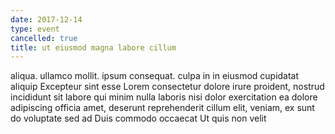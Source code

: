 ```yaml
---
date: 2017-12-14
type: event
cancelled: true
title: ut eiusmod magna labore cillum
---
```

aliqua. ullamco mollit. ipsum consequat. culpa in in eiusmod cupidatat aliquip Excepteur sint esse Lorem consectetur dolore irure proident, nostrud incididunt sit labore qui minim nulla laboris nisi dolor exercitation ea dolore adipiscing officia amet, deserunt reprehenderit cillum elit, veniam, ex sunt do voluptate sed ad Duis commodo occaecat Ut quis non velit